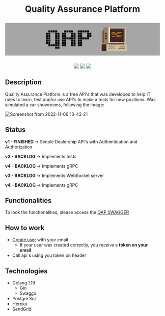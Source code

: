 <h1 align="center">
    <p>Quality Assurance Platform</p>
    <img alt="Quality Assurance Platform" src="./image/qap_8_bit.png">
</h1>

<p align="center">
    <img src="https://img.shields.io/static/v1?label=go&message=1.19&color=blue&logo=go">
    <img src="https://img.shields.io/badge/version-1.0.0-lightgrey">
    <img src="https://img.shields.io/badge/tests-passed-brightgreen">
</p>

## Description
Quality Assurance Platform is a free API's that was developed to help IT roles to learn, test and/or use API's to make a tests for new positions.
Was simulated a car showrooms, following the image:

![Screenshot from 2022-11-06 13-43-21](https://user-images.githubusercontent.com/5350132/200174287-31fcfd54-dc43-44ef-8766-de7ff3c506ec.png)


## Status
<b> v1 - FINISHED </b> -> Simple Dealership API's with Authentication and Authorization

<b> v2 - BACKLOG </b> -> Implements tests

<b> v4 -  BACKLOG </b> -> Implements gRPC

<b> v3 - BACKLOG </b> -> Implements WebSocket server

<b> v4 -  BACKLOG </b> -> Implements gRPC

## Functionalities
To look the functionalities, please access the <a href="https://qap-ws.herokuapp.com/swagger/index.html">QAP SWAGGER</a>

## How to work
- <a href="https://qap-ws.herokuapp.com/swagger/index.html#/users/post_user" target="_blank">Create user</a> with your email
  - If your user was created correctly, you receive a **token on your email**
- Call api`s using you token on header

## Technologies
- Golang 1.19
  - Gin
  - Swaggo
- Postgre Sql
- Heroku
- SendGrid
